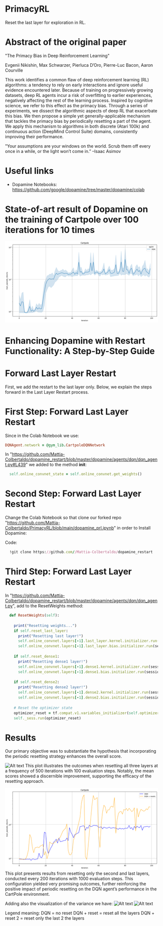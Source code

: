 # PrimacyRL
Reset the last layer for exploration in RL.

# Abstract of the original paper
"The Primacy Bias in Deep Reinforcement Learning"

Evgenii Nikishin, Max Schwarzer, Pierluca D’Oro, Pierre-Luc Bacon, Aaron Courville

This work identifies a common flaw of deep reinforcement learning (RL) algorithms: a tendency
to rely on early interactions and ignore useful evidence encountered later. Because of training on
progressively growing datasets, deep RL agents
incur a risk of overfitting to earlier experiences,
negatively affecting the rest of the learning process. Inspired by cognitive science, we refer to
this effect as the primacy bias. Through a series
of experiments, we dissect the algorithmic aspects
of deep RL that exacerbate this bias. We then propose a simple yet generally-applicable mechanism
that tackles the primacy bias by periodically resetting a part of the agent. We apply this mechanism
to algorithms in both discrete (Atari 100k) and
continuous action (DeepMind Control Suite) domains, consistently improving their performance.

"Your assumptions are your windows on the world. Scrub
them off every once in a while, or the light won’t come in.”
–Isaac Asimov

# Useful links
* Dopamine Notebooks: https://github.com/google/dopamine/tree/master/dopamine/colab

# State-of-art result of Dopamine on the training of Cartpole over 100 iterations for 10 times
![Alt text](https://github.com/Mattia-Colbertaldo/PrimacyRL/blob/main/demo.png)

# Enhancing Dopamine with Restart Functionality: A Step-by-Step Guide
# Forward Last Layer Restart
First, we add the restart to the last layer only. Below, we explain the steps forward in the Last Layer Restart process.
# First Step: Forward Last Layer Restart
Since in the Colab Notebook we use:
```ruby
DQNAgent.network = @gym_lib.CartpoleDQNNetwork
```
In "https://github.com/Mattia-Colbertaldo/dopamine_restart/blob/master/dopamine/agents/dqn/dqn_agent.py#L439" we added to the method __init__:
```ruby
  self.online_convnet_state = self.online_convnet.get_weights()
```
        
# Second Step: Forward Last Layer Restart    
Change the Colab Notebook so that clone our forked repo "https://github.com/Mattia-Colbertaldo/PrimacyRL/blob/main/dopamine_prl.ipynb" in order to Install Dopamine:

Code:
```ruby
  !git clone https://github.com//Mattia-Colbertaldo/dopamine_restart
```


# Third Step: Forward Last Layer Restart
In "https://github.com/Mattia-Colbertaldo/dopamine_restart/blob/master/dopamine/agents/dqn/dqn_agent.py", add to the ResetWeights method:

```ruby
  def ResetWeights(self):

    print("Resetting weights...")
    if self.reset_last_layer:
      print("Resetting last layer!")
      self.online_convnet.layers[-1].last_layer.kernel.initializer.run(session=self._sess)
      self.online_convnet.layers[-1].last_layer.bias.initializer.run(session=self._sess)

    if self.reset_dense1:
      print("Resetting dense1 layer!")
      self.online_convnet.layers[-1].dense1.kernel.initializer.run(session=self._sess)
      self.online_convnet.layers[-1].dense1.bias.initializer.run(session=self._sess)

    if self.reset_dense2:
      print("Resetting dense2 layer!")
      self.online_convnet.layers[-1].dense2.kernel.initializer.run(session=self._sess)
      self.online_convnet.layers[-1].dense2.bias.initializer.run(session=self._sess)

    # Reset the optimizer state
    optimizer_reset = tf.compat.v1.variables_initializer(self.optimizer_state)
    self._sess.run(optimizer_reset)
```

# Results
 Our primary objective was to substantiate the hypothesis that incorporating
the periodic resetting strategy enhances the overall score. 

![Alt text]((https://github.com/Mattia-Colbertaldo/PrimacyRL/blob/main/plot_2_both.png))
This plot illustrates the outcomes when resetting all three layers
at a frequency of 500 iterations with 100 evaluation steps. Notably, the mean scores showed a discernible improvement,
supporting the efficacy of the resetting approach. 


![Alt text](https://github.com/Mattia-Colbertaldo/PrimacyRL/blob/main/plot_3_both.png)
This plot presents results from resetting only the second
and last layers, conducted every 200 iterations with 1000 evaluation steps. This configuration yielded very promising
outcomes, further reinforcing the positive impact of periodic resetting on the DQN agent’s performance in the CartPole
environment.

Adding also the visualization of the variance we have:
![Alt text](https://github.com/Mattia-Colbertaldo/PrimacyRL/blob/main/mixed_plot_01.png.png)
![Alt text](https://github.com/Mattia-Colbertaldo/PrimacyRL/blob/main/mixed_plot_3.png.png)

Legend meaning:
DQN = no reset
DQN + reset = reset all the layers
DQN + reset 2 = reset only the last 2 the layers
